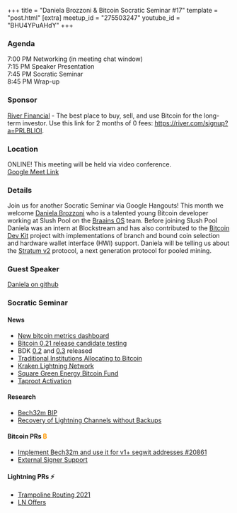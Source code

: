 +++
title = "Daniela Brozzoni & Bitcoin Socratic Seminar #17"
template = "post.html"
[extra]
meetup_id = "275503247"
youtube_id = "BHU4YPuAHdY"
+++

### Agenda  

7:00 PM Networking (in meeting chat window)  
7:15 PM Speaker Presentation  
7:45 PM Socratic Seminar  
8:45 PM Wrap-up  

### Sponsor  

[River Financial](https://river.com/) - The best place to buy, sell, and use Bitcoin for the 
long-term investor. Use this link for 2 months of 0 fees: <https://river.com/signup?a=PRLBLIOI>.

 ### Location  

ONLINE! This meeting will be held via video conference.  
[Google Meet Link](https://meet.google.com/zfz-nxfv-qth)

### Details  

Join us for another Socratic Seminar via Google Hangouts! This month we welcome [Daniela Brozzoni][gh] 
who is a talented young Bitcoin developer working at Slush Pool on the [Braains OS][bo] team. Before 
joining Slush Pool Daniela was an intern at Blockstream and has also contributed to the 
[Bitcoin Dev Kit][bdk] project with implementations of branch and bound coin selection and hardware 
wallet interface (HWI) support. Daniela will be telling us about the [Stratum v2][s2] protocol, a 
next generation protocol for pooled mining. 

### Guest Speaker

[Daniela on github][gh]   

### Socratic Seminar

#### News  

  - [New bitcoin metrics dashboard](https://bitbo.io/)
  - [Bitcoin 0.21 release candidate testing](https://github.com/bitcoin-core/bitcoin-devwiki/wiki/0.21-Release-Candidate-Testing-Guide)
  - BDK [0.2](https://bitcoindevkit.org/blog/2020/12/release-v0.2.0/) and [0.3](https://bitcoindevkit.org/blog/2021/01/release-v0.3.0/) released 
  - [Traditional Institutions Allocating to Bitcoin](https://www.bloomberg.com/news/articles/2020-12-10/169-year-old-insurer-massmutual-invests-100-million-in-bitcoin)
  - [Kraken Lightning Network](https://www.coindesk.com/kraken-exchange-integrate-bitcoin-lightning-2021)
  - [Square Green Energy Bitcoin Fund](https://www.businesswire.com/news/home/20201208005461/en)
  - [Taproot Activation](https://taprootactivation.com/)

#### Research  

  - [Bech32m BIP](https://github.com/sipa/bips/blob/bip-bech32m/bip-bech32m.mediawiki)
  - [Recovery of Lightning Channels without Backups](https://lists.linuxfoundation.org/pipermail/lightning-dev/2020-December/002907.html)

#### Bitcoin PRs <font color="#FF9900">₿</font>  

  - [Implement Bech32m and use it for v1+ segwit addresses #20861](https://github.com/bitcoin/bitcoin/pull/20861)
  - [External Signer Support](https://github.com/bitcoin/bitcoin/pull/16546)

#### Lightning PRs ⚡ 

  - [Trampoline Routing 2021](https://github.com/lightningnetwork/lightning-rfc/pull/829)
  - [LN Offers](https://github.com/ElementsProject/lightning/issues/4255)

[gh]:https://github.com/danielabrozzoni
[bo]:https://braiins.com/
[bdk]:https://github.com/bitcoindevkit
[s2]:https://braiins.com/stratum-v2
